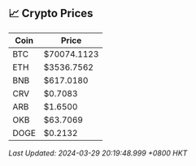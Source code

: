 ## 📈 Crypto Prices

| Coin | Price |
| ---- | ----- |
| BTC | $70074.1123 |
| ETH | $3536.7562 |
| BNB | $617.0180 |
| CRV | $0.7083 |
| ARB | $1.6500 |
| OKB | $63.7069 |
| DOGE | $0.2132 |

_Last Updated: 2024-03-29 20:19:48.999 +0800 HKT_